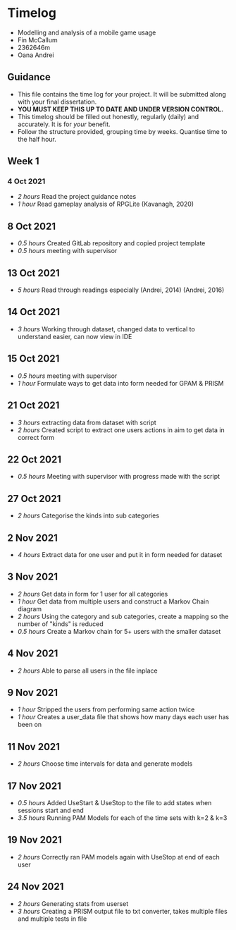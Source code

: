 # Timelog

* Modelling and analysis of a mobile game usage
* Fin McCallum
* 2362646m
* Oana Andrei

## Guidance

* This file contains the time log for your project. It will be submitted along with your final dissertation.
* **YOU MUST KEEP THIS UP TO DATE AND UNDER VERSION CONTROL.**
* This timelog should be filled out honestly, regularly (daily) and accurately. It is for *your* benefit.
* Follow the structure provided, grouping time by weeks.  Quantise time to the half hour.

## Week 1

### 4 Oct 2021

* *2 hours* Read the project guidance notes
* *1 hour* Read gameplay analysis of RPGLite (Kavanagh, 2020)

## 8 Oct 2021

* *0.5 hours* Created GitLab repository and copied project template
* *0.5 hours* meeting with supervisor

## 13 Oct 2021
* *5 hours* Read through readings especially (Andrei, 2014) (Andrei, 2016)

## 14 Oct 2021
* *3 hours* Working through dataset, changed data to vertical to understand easier, can now view in IDE

## 15 Oct 2021
* *0.5 hours* meeting with supervisor
* *1 hour* Formulate ways to get data into form needed for GPAM & PRISM

## 21 Oct 2021
* *3 hours* extracting data from dataset with script
* *2 hours* Created script to extract one users actions in aim to get data in correct form

## 22 Oct 2021
* *0.5 hours* Meeting with supervisor with progress made with the script

## 27 Oct 2021
* *2 hours* Categorise the kinds into sub categories

## 2 Nov 2021
* *4 hours* Extract data for one user and put it in form needed for dataset

## 3 Nov 2021
* *2 hours* Get data in form for 1 user for all categories
* *1 hour* Get data from multiple users and construct a Markov Chain diagram
* *2 hours* Using the category and sub categories, create a mapping so the number of "kinds" is reduced
* *0.5 hours* Create a Markov chain for 5+ users with the smaller dataset

## 4 Nov 2021
* *2 hours* Able to parse all users in the file inplace

## 9 Nov 2021
* *1 hour* Stripped the users from performing same action twice
* *1 hour* Creates a user_data file that shows how many days each user has been on

## 11 Nov 2021
* *2 hours* Choose time intervals for data and generate models

## 17 Nov 2021
* *0.5 hours* Added UseStart & UseStop to the file to add states when sessions start and end
* *3.5 hours* Running PAM Models for each of the time sets with k=2 & k=3

## 19 Nov 2021
* *2 hours* Correctly ran PAM models again with UseStop at end of each user

## 24 Nov 2021
* *2 hours* Generating stats from userset
* *3 hours* Creating a PRISM output file to txt converter, takes multiple files and multiple tests in file
